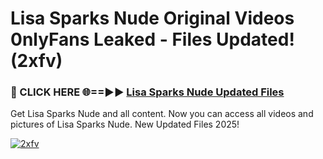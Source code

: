 # Lisa Sparks Nude Original Videos 0nlyFans Leaked - Files Updated! (2xfv)

<h3>🔴 CLICK HERE 🌐==►► <a href="https://tinyurl.com/4mcuefdz" rel="nofollow">Lisa Sparks Nude Updated Files</a></h3>

Get Lisa Sparks Nude and all content. Now you can access all videos and pictures of Lisa Sparks Nude. New Updated Files 2025!

[![2xfv](https://i.imgur.com/StAQSOY.gif)](https://tinyurl.com/4mcuefdz)

